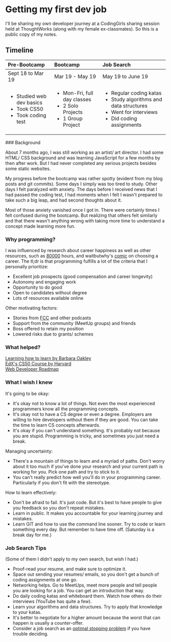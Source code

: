 # Getting my first dev job

I'll be sharing my own developer journey at a CodingGirls sharing session held at ThoughtWorks \(along with my female ex-classmates\). So this is a public copy of my notes. 

## Timeline

<table>
  <thead>
    <tr>
      <th style="text-align:left">Pre-Bootcamp</th>
      <th style="text-align:left">Bootcamp</th>
      <th style="text-align:left">Job Search</th>
    </tr>
  </thead>
  <tbody>
    <tr>
      <td style="text-align:left">Sept 18 to Mar 19</td>
      <td style="text-align:left">Mar 19 - May 19</td>
      <td style="text-align:left">May 19 to June 19</td>
    </tr>
    <tr>
      <td style="text-align:left">
        <ul>
          <li>Studied web dev basics</li>
          <li>Took CS50</li>
          <li>Took coding test</li>
        </ul>
        <p></p>
      </td>
      <td style="text-align:left">
        <ul>
          <li>Mon-Fri, full day classes</li>
          <li>2 Solo Projects</li>
          <li>1 Group Project</li>
        </ul>
      </td>
      <td style="text-align:left">
        <ul>
          <li>Regular coding katas</li>
          <li>Study algorithms and data structures</li>
          <li>Went for interviews</li>
          <li>Did coding assignments</li>
        </ul>
      </td>
    </tr>
  </tbody>
</table>### Background

About 7 months ago, I was still working as an artist/ art director. I had some HTML/ CSS background and was learning JavaScript for a few months by then after work. But I had never completed any serious projects besides some static websites.

My progress before the bootcamp was rather spotty \(evident from my blog posts and git commits\). Some days I simply was too tired to study. Other days I felt paralyzed with anxiety. The days before I received news that I had passed the coding test, I had moments when I felt I wasn't prepared to take such a big leap, and had second thoughts about it.

Most of those anxiety vanished once I got in. There were certainly times I felt confused during the bootcamp. But realizing that others felt similarly and that there wasn't anything wrong with taking more time to understand a concept made learning more fun.



### Why programming?

I was influenced by research about career happiness as well as other resources, such as [80000](https://80000hours.org/) hours, and waitbutwhy's [comic](https://waitbutwhy.com/2018/04/picking-career.html) on choosing a career. The tl;dr is that programming fulfills a lot of the criteria that I personally prioritize:

* Excellent job prospects \(good compensation and career longevity\)
* Autonomy and engaging work
* Opportunity to do good
* Open to candidates without degree
* Lots of resources available online

Other motivating factors: 

* Stories from [FCC](https://www.freecodecamp.org/stories) and other podcasts
* Support from the community \(MeetUp groups\) and friends
* Boss offered to retain my position
* Lowered risks due to grants/ schemes

###  What helped?

[Learning how to learn by Barbara Oakley](https://www.coursera.org/learn/learning-how-to-learn)  
[EdX's CS50 Course by Harvard](https://www.edx.org/course/cs50s-introduction-to-computer-science)  
[Web Developer Roadmap](https://github.com/P1xt/p1xt-guides)



### What I wish I knew

It's going to be okay:

* It's okay not to know a lot of things. Not even the most experienced programmers know all the programming concepts.
* It's okay not to have a CS degree or even a degree. Employers are willing to hire developers without them if they are good. You can take the time to learn CS concepts afterwards.
* It's okay if you can't understand something. It's probably not because you are stupid. Programming is tricky, and sometimes you just need a break.

Managing uncertainty:

* There's a mountain of things to learn and a myriad of paths. Don't worry about it too much if you've done your research and your current path is working for you. Pick one path and try to stick to it.
* You can't really predict how well you'll do in your programming career. Particularly if you don't fit with the stereotype. 

How to learn effectively:

* Don't be afraid to fail. It's just code. But it's best to have people to give you feedback so you don't repeat mistakes.
* Learn in public. It makes you accountable for your learning journey and mistakes.
* Learn GIT and how to use the command line sooner. Try to code or learn something every day. But remember to have time off. \(Saturday is a break day for me.\)

### 

### Job Search Tips

\(Some of them I didn't apply to my own search, but wish I had.\)

* Proof-read your resume, and make sure to optimize it.
* Space out sending your resumes/ emails, so you don't get a bunch of coding assignments at one go.
* Networking helps. Go to MeetUps, meet more people and tell people you are looking for a job. You can get an introduction that way.
* Do daily coding katas and whiteboard them. Watch how others do their interviews \(YouTube has quite a few\).
* Learn your algorithms and data structures. Try to apply that knowledge to your katas.
* It's better to negotiate for a higher amount because the worst that can happen is usually a counter-offer.
* Consider a job search as an [optimal stopping problem](https://en.wikipedia.org/wiki/Secretary_problem) if you have trouble deciding.

